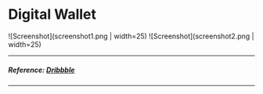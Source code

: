 # Digital Wallet

![Screenshot](screenshot1.png | width=25)
![Screenshot](screenshot2.png | width=25)

---

##### Reference: [Dribbble](https://dribbble.com/shots/10801116-Digital-Wallet-App)

---
